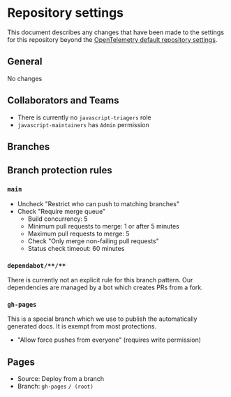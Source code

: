 # Repository settings

This document describes any changes that have been made to the
settings for this repository beyond the [OpenTelemetry default repository
settings](https://github.com/open-telemetry/community/blob/main/docs/how-to-configure-new-repository.md#repository-settings).

## General

No changes

## Collaborators and Teams

- There is currently no `javascript-triagers` role
- `javascript-maintainers` has `Admin` permission

## Branches

## Branch protection rules

### `main`

- Uncheck "Restrict who can push to matching branches"
- Check "Require merge queue"
  - Build concurrency: 5
  - Minimum pull requests to merge: 1 or after 5 minutes
  - Maximum pull requests to merge: 5
  - Check "Only merge non-failing pull requests"
  - Status check timeout: 60 minutes

### `dependabot/**/**`

There is currently not an explicit rule for this branch pattern.
Our dependencies are managed by a bot which creates PRs from a fork.

### `gh-pages`

This is a special branch which we use to publish the automatically generated docs.
It is exempt from most protections.

- "Allow force pushes from everyone" (requires write permission)

## Pages

- Source: Deploy from a branch
- Branch: `gh-pages` `/ (root)`
